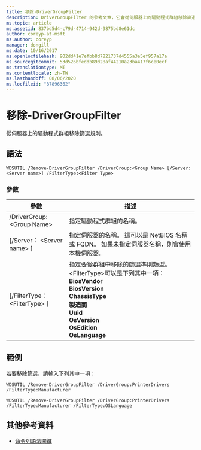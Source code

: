 ```yaml
---
title: 移除-DriverGroupFilter
description: DriverGroupFilter 的參考文章，它會從伺服器上的驅動程式群組移除篩選規則。
ms.topic: article
ms.assetid: 837bd5d4-c79d-4714-942d-9875bd8e61dc
author: coreyp-at-msft
ms.author: coreyp
manager: dongill
ms.date: 10/16/2017
ms.openlocfilehash: 902dd41e7efbb8d7821737d4555a3e5ef957a17a
ms.sourcegitcommit: 53d526bfeddb89d28af44210a23ba417f6ce0ecf
ms.translationtype: MT
ms.contentlocale: zh-TW
ms.lasthandoff: 08/06/2020
ms.locfileid: "87896362"
---
```

# <a name="remove-drivergroupfilter"></a>移除-DriverGroupFilter



從伺服器上的驅動程式群組移除篩選規則。

## <a name="syntax"></a>語法

```
WDSUTIL /Remove-DriverGroupFilter /DriverGroup:<Group Name> [/Server:<Server name>] /FilterType:<Filter Type>
```

### <a name="parameters"></a>參數

|參數|描述|
|---------|-----------|
|/DriverGroup:\<Group Name>|指定驅動程式群組的名稱。|
|[/Server： \<Server name> ]|指定伺服器的名稱。 這可以是 NetBIOS 名稱或 FQDN。 如果未指定伺服器名稱，則會使用本機伺服器。|
|[/FilterType： \<FilterType> ]|指定要從群組中移除的篩選準則類型。 \<FilterType>可以是下列其中一項：</br>**BiosVendor**</br>**BiosVersion**</br>**ChassisType**</br>**製造商**</br>**Uuid**</br>**OsVersion**</br>**OsEdition**</br>**OsLanguage**|

## <a name="examples"></a>範例

若要移除篩選，請輸入下列其中一項：
```
WDSUTIL /Remove-DriverGroupFilter /DriverGroup:PrinterDrivers /FilterType:Manufacturer
```
```
WDSUTIL /Remove-DriverGroupFilter /DriverGroup:PrinterDrivers /FilterType:Manufacturer /FilterType:OSLanguage
```

## <a name="additional-references"></a>其他參考資料

- [命令列語法關鍵](command-line-syntax-key.md)